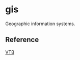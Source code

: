 # gis

Geographic information systems.

## Reference

[VTB](http://vterrain.org/Doc/VTBuilder/overview.html)